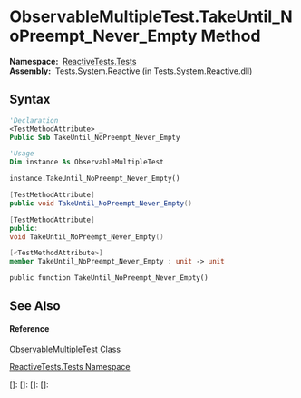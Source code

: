 # ObservableMultipleTest.TakeUntil\_NoPreempt\_Never\_Empty Method

**Namespace:**  [ReactiveTests.Tests](ReactiveTests.Tests\ReactiveTests.Tests.md)  
**Assembly:**  Tests.System.Reactive (in Tests.System.Reactive.dll)

## Syntax

```vb
'Declaration
<TestMethodAttribute> _
Public Sub TakeUntil_NoPreempt_Never_Empty
```

```vb
'Usage
Dim instance As ObservableMultipleTest

instance.TakeUntil_NoPreempt_Never_Empty()
```

```csharp
[TestMethodAttribute]
public void TakeUntil_NoPreempt_Never_Empty()
```

```c++
[TestMethodAttribute]
public:
void TakeUntil_NoPreempt_Never_Empty()
```

```fsharp
[<TestMethodAttribute>]
member TakeUntil_NoPreempt_Never_Empty : unit -> unit 
```

```jscript
public function TakeUntil_NoPreempt_Never_Empty()
```

## See Also

#### Reference

[ObservableMultipleTest Class](ObservableMultipleTest\ObservableMultipleTest.md)

[ReactiveTests.Tests Namespace](ReactiveTests.Tests\ReactiveTests.Tests.md)

[]: 
[]: 
[]: 
[]: 